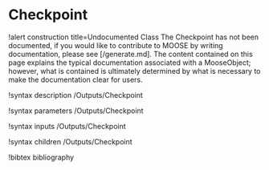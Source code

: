 <!-- MOOSE Documentation Stub: Remove this when content is added. -->

# Checkpoint

!alert construction title=Undocumented Class
The Checkpoint has not been documented, if you would like to contribute to MOOSE by
writing documentation, please see [/generate.md]. The content contained on this page explains
the typical documentation associated with a MooseObject; however, what is contained is ultimately
determined by what is necessary to make the documentation clear for users.

!syntax description /Outputs/Checkpoint

!syntax parameters /Outputs/Checkpoint

!syntax inputs /Outputs/Checkpoint

!syntax children /Outputs/Checkpoint

!bibtex bibliography
